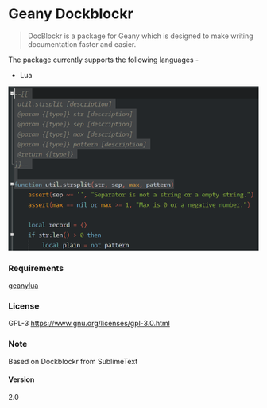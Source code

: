 # Geany Dockblockr

> DocBlockr is a package for Geany which is designed to make writing documentation faster and easier.

The package currently supports the following languages -

* Lua

![screenshot](screenshot.png "Geany Dockblockr")

### Requirements

[geanylua](https://github.com/geany/geany-plugins/tree/master/geanylua)

### License

GPL-3 <https://www.gnu.org/licenses/gpl-3.0.html>

### Note

Based on Dockblockr from SublimeText

#### Version

2.0
